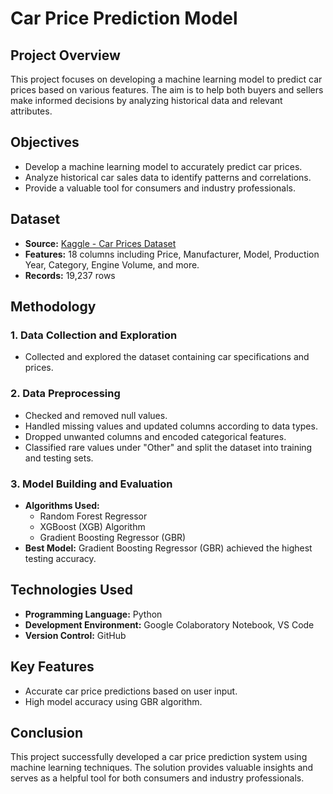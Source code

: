 # Car Price Prediction Model

## Project Overview
This project focuses on developing a machine learning model to predict car prices based on various features. The aim is to help both buyers and sellers make informed decisions by analyzing historical data and relevant attributes. 

## Objectives
- Develop a machine learning model to accurately predict car prices.
- Analyze historical car sales data to identify patterns and correlations.
- Provide a valuable tool for consumers and industry professionals.

## Dataset
- **Source:** [Kaggle - Car Prices Dataset](https://www.kaggle.com/datasets/sidharth178/car-prices-dataset)
- **Features:** 18 columns including Price, Manufacturer, Model, Production Year, Category, Engine Volume, and more.
- **Records:** 19,237 rows

## Methodology
### 1. **Data Collection and Exploration**
- Collected and explored the dataset containing car specifications and prices.

### 2. **Data Preprocessing**
- Checked and removed null values.
- Handled missing values and updated columns according to data types.
- Dropped unwanted columns and encoded categorical features.
- Classified rare values under "Other" and split the dataset into training and testing sets.

### 3. **Model Building and Evaluation**
- **Algorithms Used:**
  - Random Forest Regressor
  - XGBoost (XGB) Algorithm
  - Gradient Boosting Regressor (GBR)
- **Best Model:** Gradient Boosting Regressor (GBR) achieved the highest testing accuracy.

## Technologies Used
- **Programming Language:** Python
- **Development Environment:** Google Colaboratory Notebook, VS Code
- **Version Control:** GitHub

## Key Features
- Accurate car price predictions based on user input.
- High model accuracy using GBR algorithm.

## Conclusion
This project successfully developed a car price prediction system using machine learning techniques. The solution provides valuable insights and serves as a helpful tool for both consumers and industry professionals.
